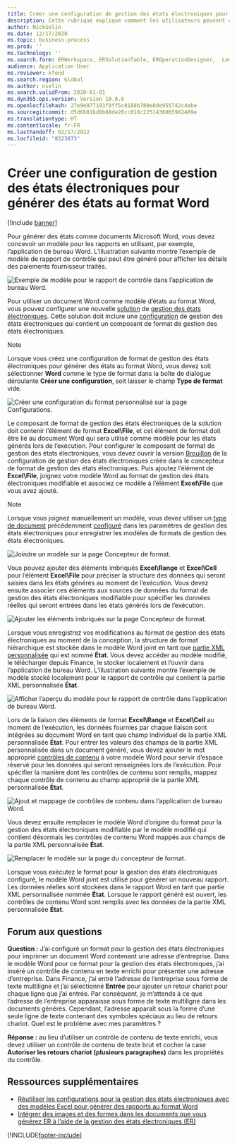 ```yaml
---
title: Créer une configuration de gestion des états électroniques pour générer des états au format Word
description: Cette rubrique explique comment les utilisateurs peuvent configurer un nouveau format de gestion des états électroniques pour générer des rapports comme documents Microsoft Word.
author: NickSelin
ms.date: 12/17/2020
ms.topic: business-process
ms.prod: ''
ms.technology: ''
ms.search.form: ERWorkspace, ERSolutionTable, EROperationDesigner,  LedgerJournalTable, LedgerJournalTransVendPaym
audience: Application User
ms.reviewer: kfend
ms.search.region: Global
ms.author: nselin
ms.search.validFrom: 2020-01-01
ms.dyn365.ops.version: Version 10.0.6
ms.openlocfilehash: 27e9e977193f9ff5c8188b780e8de955742c4ebe
ms.sourcegitcommit: d5d6b81bd8b08de20cc018c2251436065982489e
ms.translationtype: HT
ms.contentlocale: fr-FR
ms.lasthandoff: 02/17/2022
ms.locfileid: "8323873"
---
```

# <a name="design-a-new-er-configuration-to-generate-reports-in-word-format"></a>Créer une configuration de gestion des états électroniques pour générer des états au format Word

[!include [banner](../includes/banner.md)]

Pour générer des états comme documents Microsoft Word, vous devez concevoir un modèle pour les rapports en utilisant, par exemple, l’application de bureau Word. L’illustration suivante montre l’exemple de modèle de rapport de contrôle qui peut être généré pour afficher les détails des paiements fournisseur traités.

![Exemple de modèle pour le rapport de contrôle dans l’application de bureau Word.](./media/er-design-configuration-word-image1.png)

Pour utiliser un document Word comme modèle d’états au format Word, vous pouvez configurer une nouvelle [solution](er-quick-start1-new-solution.md) de [gestion des états électroniques](general-electronic-reporting.md). Cette solution doit inclure une [configuration](general-electronic-reporting.md#Configuration) de gestion des états électroniques qui contient un composant de format de gestion des états électroniques.

> [!NOTE]
> Lorsque vous créez une configuration de format de gestion des états électroniques pour générer des états au format Word, vous devez soit sélectionner **Word** comme le type de format dans la boîte de dialogue déroulante **Créer une configuration**, soit laisser le champ **Type de format** vide.

![Créer une configuration du format personnalisé sur la page Configurations.](./media/er-design-configuration-word-image2.gif)

Le composant de format de gestion des états électroniques de la solution doit contenir l’élément de format **Excel\\File**, et cet élément de format doit être lié au document Word qui sera utilisé comme modèle pour les états générés lors de l’exécution. Pour configurer le composant de format de gestion des états électroniques, vous devez ouvrir la version [Brouillon](general-electronic-reporting.md#component-versioning) de la configuration de gestion des états électroniques créée dans le concepteur de format de gestion des états électroniques. Puis ajoutez l’élément de **Excel\\File**, joignez votre modèle Word au format de gestion des états électroniques modifiable et associez ce modèle à l’élément **Excel\\File** que vous avez ajouté.

> [!NOTE]
> Lorsque vous joignez manuellement un modèle, vous devez utiliser un [type de document](../../fin-ops/organization-administration/configure-document-management.md#configure-document-types) précédemment [configuré](electronic-reporting-er-configure-parameters.md#parameters-to-manage-documents) dans les paramètres de gestion des états électroniques pour enregistrer les modèles de formats de gestion des états électroniques.

![Joindre un modèle sur la page Concepteur de format.](./media/er-design-configuration-word-image3.gif)

Vous pouvez ajouter des éléments imbriqués **Excel\\Range** et **Excel\\Cell** pour l’élément **Excel\\File** pour préciser la structure des données qui seront saisies dans les états générés au moment de l’exécution. Vous devez ensuite associer ces éléments aux sources de données du format de gestion des états électroniques modifiable pour spécifier les données réelles qui seront entrées dans les états générés lors de l’exécution.

![Ajouter les éléments imbriqués sur la page Concepteur de format.](./media/er-design-configuration-word-image4.gif)

Lorsque vous enregistrez vos modifications au format de gestion des états électroniques au moment de la conception, la structure de format hiérarchique est stockée dans le modèle Word joint en tant que [partie XML personnalisée](/visualstudio/vsto/custom-xml-parts-overview) qui est nommé **État**. Vous devez accéder au modèle modifié, le télécharger depuis Finance, le stocker localement et l’ouvrir dans l’application de bureau Word. L’illustration suivante montre l’exemple de modèle stocké localement pour le rapport de contrôle qui contient la partie XML personnalisée **État**.

![Afficher l’aperçu du modèle pour le rapport de contrôle dans l’application de bureau Word.](./media/er-design-configuration-word-image5.gif)

Lors de la liaison des éléments de format **Excel\\Range** et **Excel\\Cell** au moment de l’exécution, les données fournies par chaque liaison sont intégrées au document Word en tant que champ individuel de la partie XML personnalisée **État**. Pour entrer les valeurs des champs de la partie XML personnalisée dans un document généré, vous devez ajouter le mot approprié [contrôles de contenu](/office/client-developer/word/content-controls-in-word) à votre modèle Word pour servir d’espace réservé pour les données qui seront renseignées lors de l’exécution. Pour spécifier la manière dont les contrôles de contenu sont remplis, mappez chaque contrôle de contenu au champ approprié de la partie XML personnalisée **État**.

![Ajout et mappage de contrôles de contenu dans l’application de bureau Word.](./media/er-design-configuration-word-image6.gif)

Vous devez ensuite remplacer le modèle Word d’origine du format pour la gestion des états électroniques modifiable par le modèle modifié qui contient désormais les contrôles de contenu Word mappés aux champs de la partie XML personnalisée **État**.

![Remplacer le modèle sur la page du concepteur de format.](./media/er-design-configuration-word-image7.gif)

Lorsque vous exécutez le format pour la gestion des états électroniques configuré, le modèle Word joint est utilisé pour générer un nouveau rapport. Les données réelles sont stockées dans le rapport Word en tant que partie XML personnalisée nommée **État**. Lorsque le rapport généré est ouvert, les contrôles de contenu Word sont remplis avec les données de la partie XML personnalisée **État**.

## <a name="frequently-asked-questions"></a>Forum aux questions

**Question :** J’ai configuré un format pour la gestion des états électroniques pour imprimer un document Word contenant une adresse d’entreprise. Dans le modèle Word pour ce format pour la gestion des états électroniques, j’ai inséré un contrôle de contenu en texte enrichi pour présenter une adresse d’entreprise. Dans Finance, j’ai entré l’adresse de l’entreprise sous forme de texte multiligne et j’ai sélectionné **Entrée** pour ajouter un retour chariot pour chaque ligne que j’ai entrée. Par conséquent, je m’attends à ce que l’adresse de l’entreprise apparaisse sous forme de texte multiligne dans les documents générés. Cependant, l’adresse apparaît sous la forme d’une seule ligne de texte contenant des symboles spéciaux au lieu de retours chariot. Quel est le problème avec mes paramètres ?

**Réponse :** au lieu d’utiliser un contrôle de contenu de texte enrichi, vous devez utiliser un contrôle de contenu de texte brut et cocher la case **Autoriser les retours chariot (plusieurs paragraphes)** dans les propriétés du contrôle.

## <a name="additional-resources"></a>Ressources supplémentaires

- [Réutiliser les configurations pour la gestion des états électroniques avec des modèles Excel pour générer des rapports au format Word](./tasks/er-design-configuration-word-2016-11.md)
- [Intégrer des images et des formes dans les documents que vous générez ER à l’aide de la gestion des états électroniques (ER)](electronic-reporting-embed-images-shapes.md#embed-an-image-in-a-word-document)


[!INCLUDE[footer-include](../../../includes/footer-banner.md)]
